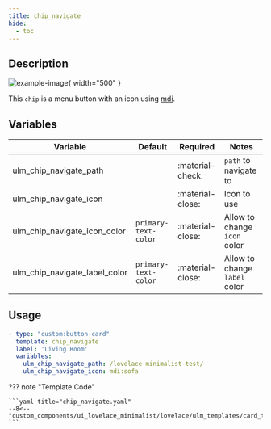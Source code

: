 ```yaml
---
title: chip_navigate
hide:
  - toc
---
```

<!-- markdownlint-disable MD046 -->

## Description

![example-image](../../assets/img/ulm_chips/chip_navigate.png){ width="500" }

This `chip` is a menu button with an icon using [mdi](https://materialdesignicons.com/).

## Variables

| Variable | Default | Required         | Notes             |
|----------|---------|------------------|-------------------|
|ulm_chip_navigate_path     |         | :material-check: | `path` to navigate to |
|ulm_chip_navigate_icon     |         | :material-close: | Icon to use |
|ulm_chip_navigate_icon_color| `primary-text-color` | :material-close: | Allow to change `icon` color |
|ulm_chip_navigate_label_color| `primary-text-color` | :material-close: | Allow to change `label` color |

## Usage

```yaml
- type: "custom:button-card"
  template: chip_navigate
  label: 'Living Room'
  variables:
    ulm_chip_navigate_path: /lovelace-minimalist-test/
    ulm_chip_navigate_icon: mdi:sofa
```

??? note "Template Code"

    ```yaml title="chip_navigate.yaml"
    --8<-- "custom_components/ui_lovelace_minimalist/lovelace/ulm_templates/card_templates/chips/chip_navigate.yaml"
    ```
